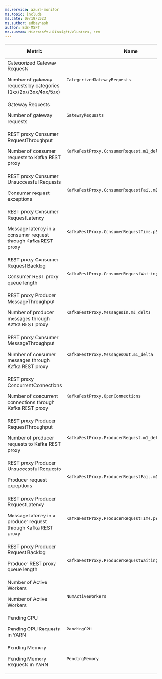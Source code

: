 ```yaml
---
ms.service: azure-monitor
ms.topic: include
ms.date: 09/19/2023
ms.author: edbaynash
author: EdB-MSFT
ms.custom: Microsoft.HDInsight/clusters, arm
---
```

  
  
|Metric|Name|Unit|Aggregation|Dimensions|Time Grains|DS Export|
|---|---|---|---|---|---|---|
|Categorized Gateway Requests<p><p>Number of gateway requests by categories (1xx/2xx/3xx/4xx/5xx) |`CategorizedGatewayRequests` |Count |Count, Total |HttpStatus|PT1M, PT1H, P1D |Yes|
|Gateway Requests<p><p>Number of gateway requests |`GatewayRequests` |Count |Count, Total |HttpStatus|PT1M, PT1H, P1D |Yes|
|REST proxy Consumer RequestThroughput<p><p>Number of consumer requests to Kafka REST proxy |`KafkaRestProxy.ConsumerRequest.m1_delta` |CountPerSecond |Total |Machine, Topic|PT1M, PT1H, P1D |Yes|
|REST proxy Consumer Unsuccessful Requests<p><p>Consumer request exceptions |`KafkaRestProxy.ConsumerRequestFail.m1_delta` |CountPerSecond |Total |Machine, Topic|PT1M, PT1H, P1D |Yes|
|REST proxy Consumer RequestLatency<p><p>Message latency in a consumer request through Kafka REST proxy |`KafkaRestProxy.ConsumerRequestTime.p95` |Milliseconds |Average |Machine, Topic|PT1M, PT1H, P1D |Yes|
|REST proxy Consumer Request Backlog<p><p>Consumer REST proxy queue length |`KafkaRestProxy.ConsumerRequestWaitingInQueueTime.p95` |Milliseconds |Average |Machine, Topic|PT1M, PT1H, P1D |Yes|
|REST proxy Producer MessageThroughput<p><p>Number of producer messages through Kafka REST proxy |`KafkaRestProxy.MessagesIn.m1_delta` |CountPerSecond |Total |Machine, Topic|PT1M, PT1H, P1D |Yes|
|REST proxy Consumer MessageThroughput<p><p>Number of consumer messages through Kafka REST proxy |`KafkaRestProxy.MessagesOut.m1_delta` |CountPerSecond |Total |Machine, Topic|PT1M, PT1H, P1D |Yes|
|REST proxy ConcurrentConnections<p><p>Number of concurrent connections through Kafka REST proxy |`KafkaRestProxy.OpenConnections` |Count |Total |Machine, Topic|PT1M, PT1H, P1D |Yes|
|REST proxy Producer RequestThroughput<p><p>Number of producer requests to Kafka REST proxy |`KafkaRestProxy.ProducerRequest.m1_delta` |CountPerSecond |Total |Machine, Topic|PT1M, PT1H, P1D |Yes|
|REST proxy Producer Unsuccessful Requests<p><p>Producer request exceptions |`KafkaRestProxy.ProducerRequestFail.m1_delta` |CountPerSecond |Total |Machine, Topic|PT1M, PT1H, P1D |Yes|
|REST proxy Producer RequestLatency<p><p>Message latency in a producer request through Kafka REST proxy |`KafkaRestProxy.ProducerRequestTime.p95` |Milliseconds |Average |Machine, Topic|PT1M, PT1H, P1D |Yes|
|REST proxy Producer Request Backlog<p><p>Producer REST proxy queue length |`KafkaRestProxy.ProducerRequestWaitingInQueueTime.p95` |Milliseconds |Average |Machine, Topic|PT1M, PT1H, P1D |Yes|
|Number of Active Workers<p><p>Number of Active Workers |`NumActiveWorkers` |Count |Average, Maximum, Minimum |MetricName|PT1M, PT1H, P1D |Yes|
|Pending CPU<p><p>Pending CPU Requests in YARN |`PendingCPU` |Count |Average, Maximum, Minimum |No Dimensions|PT1M, PT1H, P1D |Yes|
|Pending Memory<p><p>Pending Memory Requests in YARN |`PendingMemory` |Count |Average, Maximum, Minimum |No Dimensions|PT1M, PT1H, P1D |Yes|